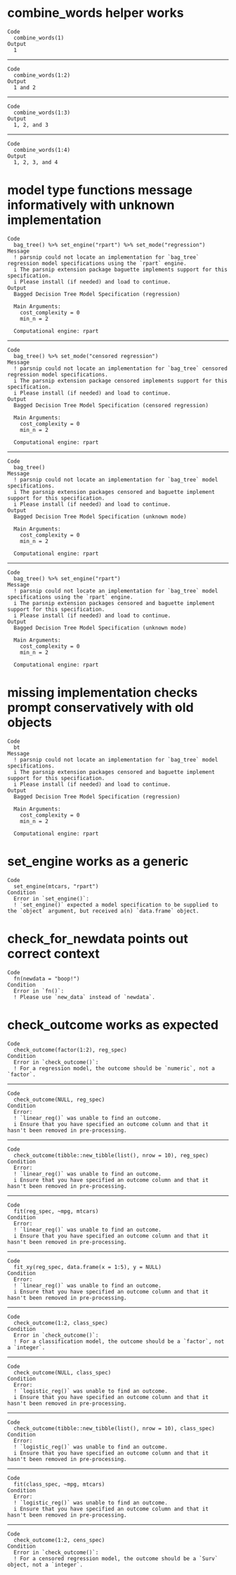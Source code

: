 # combine_words helper works

    Code
      combine_words(1)
    Output
      1

---

    Code
      combine_words(1:2)
    Output
      1 and 2

---

    Code
      combine_words(1:3)
    Output
      1, 2, and 3

---

    Code
      combine_words(1:4)
    Output
      1, 2, 3, and 4

# model type functions message informatively with unknown implementation

    Code
      bag_tree() %>% set_engine("rpart") %>% set_mode("regression")
    Message
      ! parsnip could not locate an implementation for `bag_tree` regression model specifications using the `rpart` engine.
      i The parsnip extension package baguette implements support for this specification.
      i Please install (if needed) and load to continue.
    Output
      Bagged Decision Tree Model Specification (regression)
      
      Main Arguments:
        cost_complexity = 0
        min_n = 2
      
      Computational engine: rpart 
      

---

    Code
      bag_tree() %>% set_mode("censored regression")
    Message
      ! parsnip could not locate an implementation for `bag_tree` censored regression model specifications.
      i The parsnip extension package censored implements support for this specification.
      i Please install (if needed) and load to continue.
    Output
      Bagged Decision Tree Model Specification (censored regression)
      
      Main Arguments:
        cost_complexity = 0
        min_n = 2
      
      Computational engine: rpart 
      

---

    Code
      bag_tree()
    Message
      ! parsnip could not locate an implementation for `bag_tree` model specifications.
      i The parsnip extension packages censored and baguette implement support for this specification.
      i Please install (if needed) and load to continue.
    Output
      Bagged Decision Tree Model Specification (unknown mode)
      
      Main Arguments:
        cost_complexity = 0
        min_n = 2
      
      Computational engine: rpart 
      

---

    Code
      bag_tree() %>% set_engine("rpart")
    Message
      ! parsnip could not locate an implementation for `bag_tree` model specifications using the `rpart` engine.
      i The parsnip extension packages censored and baguette implement support for this specification.
      i Please install (if needed) and load to continue.
    Output
      Bagged Decision Tree Model Specification (unknown mode)
      
      Main Arguments:
        cost_complexity = 0
        min_n = 2
      
      Computational engine: rpart 
      

# missing implementation checks prompt conservatively with old objects

    Code
      bt
    Message
      ! parsnip could not locate an implementation for `bag_tree` model specifications.
      i The parsnip extension packages censored and baguette implement support for this specification.
      i Please install (if needed) and load to continue.
    Output
      Bagged Decision Tree Model Specification (regression)
      
      Main Arguments:
        cost_complexity = 0
        min_n = 2
      
      Computational engine: rpart 
      

# set_engine works as a generic

    Code
      set_engine(mtcars, "rpart")
    Condition
      Error in `set_engine()`:
      ! `set_engine()` expected a model specification to be supplied to the `object` argument, but received a(n) `data.frame` object.

# check_for_newdata points out correct context

    Code
      fn(newdata = "boop!")
    Condition
      Error in `fn()`:
      ! Please use `new_data` instead of `newdata`.

# check_outcome works as expected

    Code
      check_outcome(factor(1:2), reg_spec)
    Condition
      Error in `check_outcome()`:
      ! For a regression model, the outcome should be `numeric`, not a `factor`.

---

    Code
      check_outcome(NULL, reg_spec)
    Condition
      Error:
      ! `linear_reg()` was unable to find an outcome.
      i Ensure that you have specified an outcome column and that it hasn't been removed in pre-processing.

---

    Code
      check_outcome(tibble::new_tibble(list(), nrow = 10), reg_spec)
    Condition
      Error:
      ! `linear_reg()` was unable to find an outcome.
      i Ensure that you have specified an outcome column and that it hasn't been removed in pre-processing.

---

    Code
      fit(reg_spec, ~mpg, mtcars)
    Condition
      Error:
      ! `linear_reg()` was unable to find an outcome.
      i Ensure that you have specified an outcome column and that it hasn't been removed in pre-processing.

---

    Code
      fit_xy(reg_spec, data.frame(x = 1:5), y = NULL)
    Condition
      Error:
      ! `linear_reg()` was unable to find an outcome.
      i Ensure that you have specified an outcome column and that it hasn't been removed in pre-processing.

---

    Code
      check_outcome(1:2, class_spec)
    Condition
      Error in `check_outcome()`:
      ! For a classification model, the outcome should be a `factor`, not a `integer`.

---

    Code
      check_outcome(NULL, class_spec)
    Condition
      Error:
      ! `logistic_reg()` was unable to find an outcome.
      i Ensure that you have specified an outcome column and that it hasn't been removed in pre-processing.

---

    Code
      check_outcome(tibble::new_tibble(list(), nrow = 10), class_spec)
    Condition
      Error:
      ! `logistic_reg()` was unable to find an outcome.
      i Ensure that you have specified an outcome column and that it hasn't been removed in pre-processing.

---

    Code
      fit(class_spec, ~mpg, mtcars)
    Condition
      Error:
      ! `logistic_reg()` was unable to find an outcome.
      i Ensure that you have specified an outcome column and that it hasn't been removed in pre-processing.

---

    Code
      check_outcome(1:2, cens_spec)
    Condition
      Error in `check_outcome()`:
      ! For a censored regression model, the outcome should be a `Surv` object, not a `integer`.

